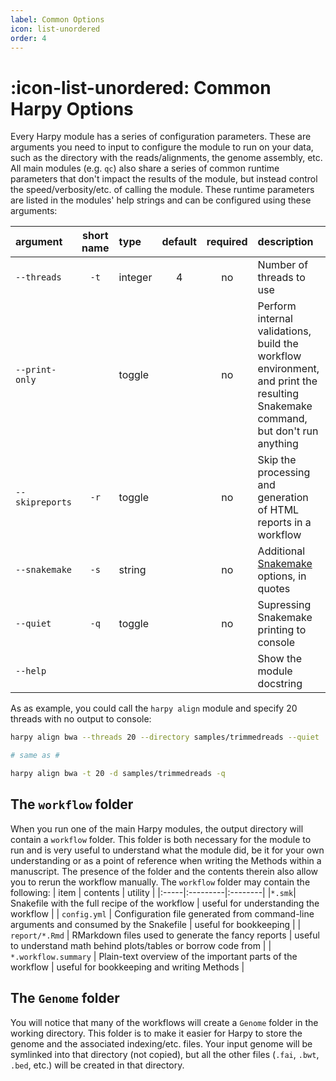 ```yaml
---
label: Common Options
icon: list-unordered
order: 4
---
```


# :icon-list-unordered: Common Harpy Options

Every Harpy module has a series of configuration parameters. These are arguments you need to input
to configure the module to run on your data, such as the directory with the reads/alignments,
the genome assembly, etc. All main modules (e.g. `qc`) also share a series of common runtime
parameters that don't impact the results of the module, but instead control the speed/verbosity/etc.
of calling the module. These runtime parameters are listed in the modules' help strings and can be 
configured using these arguments:

| argument      | short name | type    | default | required | description                                                                       |
|:------------- |:----------:|:------- |:-------:|:--------:|:--------------------------------------------------------------------------------- |
| `--threads`   | `-t`       | integer | 4       | no       | Number of threads to use                                                          |
| `--print-only` |           | toggle  |         | no       | Perform internal validations, build the workflow environment, and print the resulting Snakemake command, but don't run anything |
| `--skipreports` | `-r`     | toggle  |         | no       | Skip the processing and generation of HTML reports in a workflow                  |
| `--snakemake` | `-s`       | string  |         | no       | Additional [Snakemake](snakemake/#adding-snakamake-parameters) options, in quotes |
| `--quiet`     | `-q`       | toggle  |         | no       | Supressing Snakemake printing to console                                          |
| `--help`      |            |         |         |          | Show the module docstring                                                         |

As as example, you could call the `harpy align` module and specify 20 threads with no output to console:

```bash
harpy align bwa --threads 20 --directory samples/trimmedreads --quiet

# same as #

harpy align bwa -t 20 -d samples/trimmedreads -q
```

## The `workflow` folder
When you run one of the main Harpy modules, the output directory will contain a `workflow` folder. This folder is
both necessary for the module to run and is very useful to understand what the module did, be it for your own
understanding or as a point of reference when writing the Methods within a manuscript. The presence of the folder
and the contents therein also allow you to rerun the workflow manually. The `workflow` folder may contain the following:
| item | contents | utility |
|:-----|:---------|:--------|
|`*.smk`| Snakefile with the full recipe of the workflow | useful for understanding the workflow |
| `config.yml` | Configuration file generated from command-line arguments and consumed by the Snakefile | useful for bookkeeping | 
| `report/*.Rmd` | RMarkdown files used to generate the fancy reports | useful to understand math behind plots/tables or borrow code from |
| `*.workflow.summary` | Plain-text overview of the important parts of the workflow | useful for bookkeeping and writing Methods |

## The `Genome` folder

You will notice that many of the workflows will create a `Genome` folder in the working 
directory. This folder is to make it easier for Harpy to store the genome and the associated
indexing/etc. files. Your input genome will be symlinked into that directory (not copied), but
all the other files (`.fai`, `.bwt`, `.bed`, etc.) will be created in that directory.
